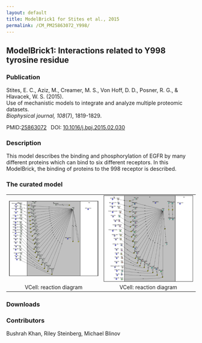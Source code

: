 ```yaml
---
layout: default
title: ModelBrick1 for Stites et al., 2015
permalink: /CM_PM25863072_Y998/
---
```

## ModelBrick1: Interactions related to Y998 tyrosine residue

### Publication 

Stites, E. C., Aziz, M., Creamer, M. S., Von Hoff, D. D., Posner, R. G., & Hlavacek, W. S. (2015). <br />
Use of mechanistic models to integrate and analyze multiple proteomic datasets. <br />
<i>Biophysical journal, 108</i>(7), 1819-1829.

 PMID:<a href="https://www.ncbi.nlm.nih.gov/pubmed/25863072">25863072</a>&ensp; 
 DOI: <a href="https://doi.org/10.1016/j.bpj.2015.02.030">10.1016/j.bpj.2015.02.030 </a><br />

### Description
This model describes the binding and phosphorylation of EGFR by many different proteins which can bind to six different receptors. In this ModelBrick, the binding of proteins to the 998 receptor is described.

### The curated model
<center>
 <table> 
 <tr>
  <td align="center" width="280"><a href="https://modelbricks.github.io/images/Vcellimages/Capture_998_.PNG"><img align="center" src="/images/Vcellimages/Capture_998_.PNG"/></a></td>
    <td align="center" width="280"><a href="https://modelbricks.github.io/images/Vcellimages/Capture_998_other.PNG"><img align="center" src="/images/Vcellimages/Capture_998_other.PNG" height="230"/></a></td>
 </tr>
 <tr>
  <td align="center"> VCell: reaction diagram </td>
   <td align="center"> VCell: reaction diagram </td>
   </tr>
 </table>
</center>

### Downloads

  
### Contributors
Bushrah Khan, Riley Steinberg, Michael Blinov
 

